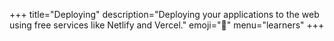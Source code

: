 +++
title="Deploying"
description="Deploying your applications to the web using free services like Netlify and Vercel."
emoji="🚀"
menu="learners"
+++
